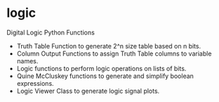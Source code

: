# logic
Digital Logic Python Functions
<ul>
  <li>Truth Table Function to generate 2^n size table based on n bits.</li>
  <li>Column Output Functions to assign Truth Table columns to variable names.</li>
  <li>Logic functions to perform logic operations on lists of bits.</li>
  <li>Quine McCluskey functions to generate and simplify boolean expressions.</li>
  <li>Logic Viewer Class to generate logic signal plots.</li>
</ul>

